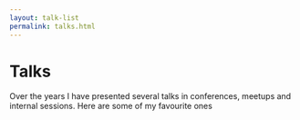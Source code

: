 ```yaml
---
layout: talk-list
permalink: talks.html
---
```


# Talks

Over the years I have presented several talks in conferences, meetups and internal sessions. Here are some of my favourite ones
